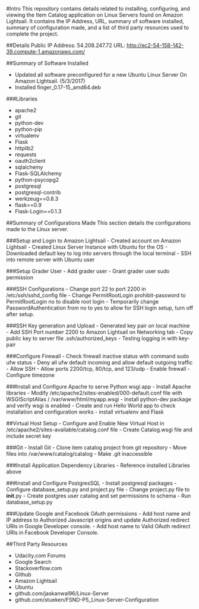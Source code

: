 #Intro
This repository contains details related to installing, configuring, and viewing the Item Catalog application on Linux Servers found on Amazon Lightsail. It contains the IP Address, URL, summary of software installed, summary of configuration made, and a list of third party resources used to complete the project.

##Details
Public IP Address: 54.208.247.72
URL: http://ec2-54-158-142-39.compute-1.amazonaws.com/

##Summary of Software Installed
- Updated all software preconfigured for a new Ubuntu Linux Server On Amazon Lightsail. (5/3/2017)
- Installed finger_0.17-15_amd64.deb

###Libraries
- apache2
- git
- python-dev
- python-pip
- virtualenv
- Flask
- httplib2
- requests
- oauth2client
- sqlalchemy
- Flask-SQLAlchemy
- python-psycopg2
- postgresql
- postgresql-contrib
- werkzeug==0.8.3
- flask==0.9
- Flask-Login==0.1.3

##Summary of Configurations Made
This section details the configurations made to the Linux server.

###Setup and Login to Amazon Lightsail
	- Created account on Amazon Lightsail
	- Created Linux Server Instance with Ubuntu for the OS
	- Downloaded default key to log into servers through the local terminal
	- SSH into remote server with Ubuntu user

###Setup Grader User
	- Add grader user
	- Grant grader user sudo permission

###SSH Configurations
	- Change port 22 to port 2200 in /etc/ssh/sshd_config file
	- Change PermitRootLogin prohibit-password to PermitRootLogin no to disable root login
	- Temporarily change PasswordAuthentication from no to yes to allow for SSH login setup, turn off after setup.

###SSH Key generation and Upload
	- Generated key pair on local machine
	- Add SSH Port number 2200 to Amazon Lightsail on Networking tab
	- Copy public key to server file .ssh/authorized_keys
	- Testing logging in with key-pair

###Configure Firewall
	- Check firewall inactive status with command sudo ufw status
	- Deny all ufw default incoming and allow default outgoing traffic
	- Allow SSH
	- Allow ports 2200/tcp, 80/tcp, and 123/udp
	- Enable firewall
	- Configure timezone

###Install and Configure Apache to serve Python wsgi app
	- Install Apache libraries
	- Modify /etc/apache2/sites-enabled/000-default.conf file with WSGIScriptAlias / /var/www/html/myapp.wsgi
	- Install python-dev package and verify wsgi is enabled
	- Create and run Hello World app to check installation and configuration works
	- install virtualenv and Flask

##Virtual Host Setup
	- Configure and Enable New Virtual Host in /etc/apache2/sites-available/catalog.conf file
	- Create Catalog.wsgi file and include secret key

###Git
	- Install Git
	- Clone item catalog project from git repository
	- Move files into /var/www/catalog/catalog
	- Make .git inaccessible

###Install Application Dependency Libraries
	- Reference installed Libraries above

###Install and Configure PostgresSQL
	- Install postgresql packages
	- Configure database_setup.py and project.py file
	- Change project.py file to __init__.py
	- Create postgres user catalog and set permissions to schema
	- Run database_setup.py

###Update Google and Facebook OAuth permissions
	- Add host name and IP address to Authorized Javascript origins and update Authorized redirect URIs in Google Developer console.
	- Add host name to Valid OAuth redirect URIs in Facebook Developer Console.

##Third Party Resources
- Udacity.com Forums
- Google Search
- Stackoverflow.com
- Github
- Amazon Lightsail
- Ubuntu
- github.com/jaskanwal96/Linux-Server
- github.com/stueken/FSND-P5_Linux-Server-Configuration